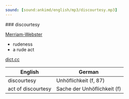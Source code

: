 ```yaml
---
sound: [sound:ankimd/english/mp3/discourtesy.mp3]
---
```


\### discourtesy

[Merriam-Webster](https://www.merriam-webster.com/dictionary/discourtesy)

- rudeness
- a rude act

[dict.cc](https://www.dict.cc/discourtesy)

| English        | German       |
| -------------- | ------------ |
| discourtesy | Unhöflichkeit (f, 87) |
| act of discourtesy | Sache der Unhöflichkeit (f) |
